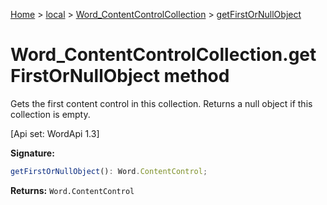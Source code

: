 [Home](./index) &gt; [local](local.md) &gt; [Word\_ContentControlCollection](local.word_contentcontrolcollection.md) &gt; [getFirstOrNullObject](local.word_contentcontrolcollection.getfirstornullobject.md)

# Word\_ContentControlCollection.getFirstOrNullObject method

Gets the first content control in this collection. Returns a null object if this collection is empty. 

 \[Api set: WordApi 1.3\]

**Signature:**
```javascript
getFirstOrNullObject(): Word.ContentControl;
```
**Returns:** `Word.ContentControl`

